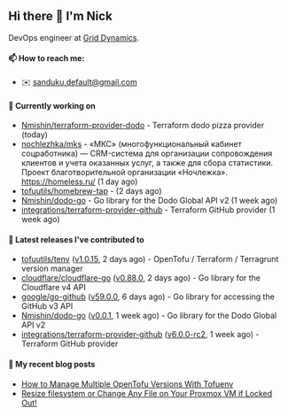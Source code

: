 ## Hi there 👋 I'm Nick

DevOps engineer at [Grid Dynamics](https://www.griddynamics.com/).

#### 📫 How to reach me:

- ✉️ sanduku.default@gmail.com

#### 👷 Currently working on


- [Nmishin/terraform-provider-dodo](https://github.com/Nmishin/terraform-provider-dodo) - Terraform dodo pizza provider (today)
- [nochlezhka/mks](https://github.com/nochlezhka/mks) - «МКС» (многофункциональный кабинет соцработника) — CRM-система для организации сопровождения клиентов и учета оказанных услуг, а также для сбора статистики. Проект благотворительной организации «Ночлежка». https://homeless.ru/ (1 day ago)
- [tofuutils/homebrew-tap](https://github.com/tofuutils/homebrew-tap) -  (2 days ago)
- [Nmishin/dodo-go](https://github.com/Nmishin/dodo-go) - Go library for the Dodo Global API v2 (1 week ago)
- [integrations/terraform-provider-github](https://github.com/integrations/terraform-provider-github) - Terraform GitHub provider (1 week ago)

#### 🔭 Latest releases I've contributed to

- [tofuutils/tenv](https://github.com/tofuutils/tenv) ([v1.0.15](https://github.com/tofuutils/tenv/releases/tag/v1.0.15), 2 days ago) - OpenTofu / Terraform / Terragrunt version manager
- [cloudflare/cloudflare-go](https://github.com/cloudflare/cloudflare-go) ([v0.88.0](https://github.com/cloudflare/cloudflare-go/releases/tag/v0.88.0), 2 days ago) - Go library for the Cloudflare v4 API
- [google/go-github](https://github.com/google/go-github) ([v59.0.0](https://github.com/google/go-github/releases/tag/v59.0.0), 6 days ago) - Go library for accessing the GitHub v3 API
- [Nmishin/dodo-go](https://github.com/Nmishin/dodo-go) ([v0.0.1](https://github.com/Nmishin/dodo-go/releases/tag/v0.0.1), 1 week ago) - Go library for the Dodo Global API v2
- [integrations/terraform-provider-github](https://github.com/integrations/terraform-provider-github) ([v6.0.0-rc2](https://github.com/integrations/terraform-provider-github/releases/tag/v6.0.0-rc2), 1 week ago) - Terraform GitHub provider

#### 📜 My recent blog posts
- [How to Manage Multiple OpenTofu Versions With Tofuenv](https://hackernoon.com/how-to-manage-multiple-opentofu-versions-with-tofuenv)
- [Resize filesystem or Change Any File on Your Proxmox VM if Locked Out!](https://hackernoon.com/resize-filesystem-or-change-any-file-on-your-proxmox-vm-if-locked-out)
